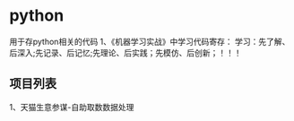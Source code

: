 # python
用于存python相关的代码
1、《机器学习实战》中学习代码寄存：
学习：先了解、后深入;先记录、后记忆;先理论、后实践；先模仿、后创新；！！！


## 项目列表

1、天猫生意参谋-自助取数数据处理
